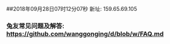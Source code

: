 ##2018年09月28日07时12分07秒 新址: 159.65.69.105
### 兔友常见问题及解答: https://github.com/wanggonging/d/blob/w/FAQ.md
